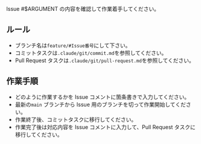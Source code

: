 Issue #$ARGUMENT の内容を確認して作業着手してください。

## ルール

- ブランチ名は`feature/#Issue番号`にして下さい。
- コミットタスクは`.claude/git/commit.md`を参照してください。
- Pull Request タスクは`.claude/git/pull-request.md`を参照してください。

## 作業手順

- どのように作業するかを Issue コメントに箇条書きで入力してください。
- 最新の`main` ブランチから Issue 用のブランチを切って作業開始してください。
- 作業終了後、コミットタスクに移行してください。
- 作業完了後は対応内容を Issue コメントに入力して、Pull Request タスクに移行してください。
